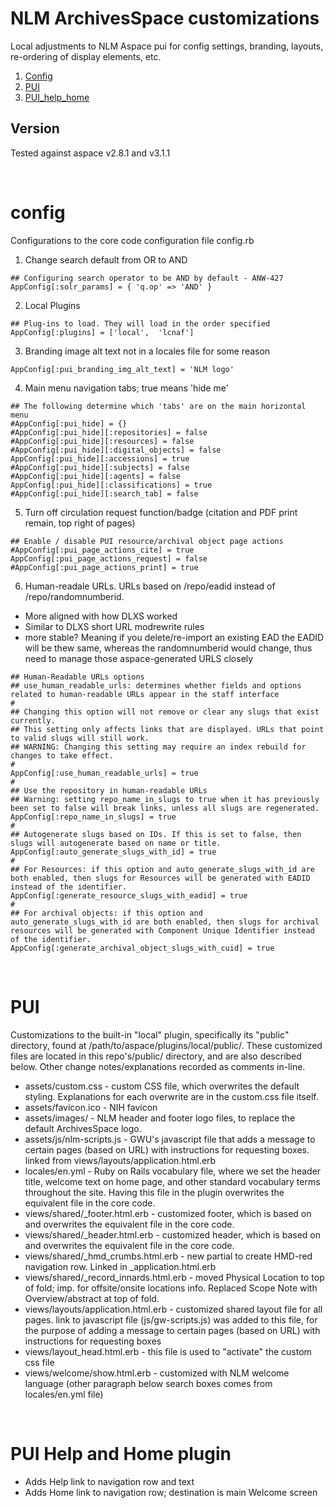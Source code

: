 # NLM ArchivesSpace customizations
Local adjustments to NLM Aspace pui for config settings, branding, layouts, re-ordering of display elements, etc.

1. <a href="#config" id="config">Config</a>
2. <a href="#pui" id="pui">PUI</a>
3. <a href="#puihelp" id="puihelp">PUI_help_home</a>

## Version

Tested against aspace v2.8.1 and v3.1.1


<a name="config">&nbsp;</a>
# config
Configurations to the core code configuration file config.rb

1. Change search default from OR to AND
```
## Configuring search operator to be AND by default - ANW-427
AppConfig[:solr_params] = { 'q.op' => 'AND' }
```

2. Local Plugins
```
## Plug-ins to load. They will load in the order specified
AppConfig[:plugins] = ['local',  'lcnaf']
```

3. Branding image alt text not in a locales file for some reason
```
AppConfig[:pui_branding_img_alt_text] = 'NLM logo'
```

4. Main menu navigation tabs; true means 'hide me'
```
## The following determine which 'tabs' are on the main horizontal menu
#AppConfig[:pui_hide] = {}
#AppConfig[:pui_hide][:repositories] = false
#AppConfig[:pui_hide][:resources] = false
#AppConfig[:pui_hide][:digital_objects] = false
AppConfig[:pui_hide][:accessions] = true
#AppConfig[:pui_hide][:subjects] = false
#AppConfig[:pui_hide][:agents] = false
AppConfig[:pui_hide][:classifications] = true
#AppConfig[:pui_hide][:search_tab] = false
```
5. Turn off circulation request function/badge (citation and PDF print remain, top right of pages)
```
## Enable / disable PUI resource/archival object page actions
#AppConfig[:pui_page_actions_cite] = true
AppConfig[:pui_page_actions_request] = false
#AppConfig[:pui_page_actions_print] = true
```
6. Human-readale URLs. URLs based on /repo/eadid instead of /repo/randomnumberid. 
- More aligned with how DLXS worked
- Similar to DLXS short URL modrewrite rules
- more stable? Meaning if you delete/re-import an existing EAD the EADID will be thew same, whereas the randomnumberid would change, thus need to manage those aspace-generated URLS closely
```
## Human-Readable URLs options
## use_human_readable_urls: determines whether fields and options related to human-readable URLs appear in the staff interface
#
## Changing this option will not remove or clear any slugs that exist currently.
## This setting only affects links that are displayed. URLs that point to valid slugs will still work.
## WARNING: Changing this setting may require an index rebuild for changes to take effect.
#
AppConfig[:use_human_readable_urls] = true
#
## Use the repository in human-readable URLs
## Warning: setting repo_name_in_slugs to true when it has previously been set to false will break links, unless all slugs are regenerated.
AppConfig[:repo_name_in_slugs] = true
#
## Autogenerate slugs based on IDs. If this is set to false, then slugs will autogenerate based on name or title.
AppConfig[:auto_generate_slugs_with_id] = true
#
## For Resources: if this option and auto_generate_slugs_with_id are both enabled, then slugs for Resources will be generated with EADID instead of the identifier.
AppConfig[:generate_resource_slugs_with_eadid] = true
#
## For archival objects: if this option and auto_generate_slugs_with_id are both enabled, then slugs for archival resources will be generated with Component Unique Identifier instead of the identifier.
AppConfig[:generate_archival_object_slugs_with_cuid] = true
```

<a name="pui">&nbsp;</a>
# PUI 

Customizations to the built-in "local" plugin, specifically its "public" directory, found at /path/to/aspace/plugins/local/public/. These customized files are located in this repo's/public/ directory, and are also described below. Other change notes/explanations recorded as comments in-line.

- assets/custom.css - custom CSS file, which overwrites the default styling. Explanations for each overwrite are in the custom.css file itself.
- assets/favicon.ico - NIH favicon
- assets/images/ - NLM header and footer logo files, to replace the default ArchivesSpace logo.
- assets/js/nlm-scripts.js - GWU's javascript file that adds a message to certain pages (based on URL) with instructions for requesting boxes. linked from views/layouts/application.html.erb
- locales/en.yml - Ruby on Rails vocabulary file, where we set the header title, welcome text on home page, and other standard vocabulary terms throughout the site. Having this file in the plugin overwrites the equivalent file in the core code.
- views/shared/_footer.html.erb - customized footer, which is based on and overwrites the equivalent file in the core code.
- views/shared/_header.html.erb - customized header, which is based on and overwrites the equivalent file in the core code.
- views/shared/_hmd_crumbs.html.erb - new partial to create HMD-red navigation row. Linked in _application.html.erb
- views/shared/_record_innards.html.erb - moved Physical Location to top of fold; imp. for offsite/onsite locations info. Replaced Scope Note with Overview/abstract at top of fold.
- views/layouts/application.html.erb - customized shared layout file for all pages. link to javascript file (js/gw-scripts.js) was added to this file, for the purpose of adding a message to certain pages (based on URL) with instructions for requesting boxes
- views/layout_head.html.erb - this file is used to "activate" the custom css file
- views/welcome/show.html.erb - customized with NLM welcome language (other paragraph below search boxes comes from locales/en.yml file)

<a name="puihelp">&nbsp;</a>
# PUI Help and Home plugin

- Adds Help link to navigation row and text
- Adds Home link to navigation row; destination is main Welcome screen
